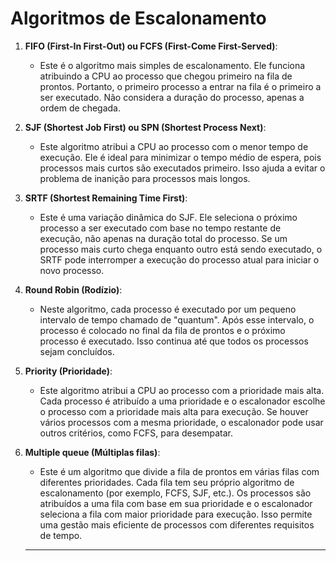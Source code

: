 # Algoritmos de Escalonamento

1. **FIFO (First-In First-Out) ou FCFS (First-Come First-Served)**:
   - Este é o algoritmo mais simples de escalonamento. Ele funciona atribuindo a CPU ao processo que chegou primeiro na fila de prontos. Portanto, o primeiro processo a entrar na fila é o primeiro a ser executado. Não considera a duração do processo, apenas a ordem de chegada.

2. **SJF (Shortest Job First) ou SPN (Shortest Process Next)**:
   - Este algoritmo atribui a CPU ao processo com o menor tempo de execução. Ele é ideal para minimizar o tempo médio de espera, pois processos mais curtos são executados primeiro. Isso ajuda a evitar o problema de inanição para processos mais longos.

3. **SRTF (Shortest Remaining Time First)**:
   - Este é uma variação dinâmica do SJF. Ele seleciona o próximo processo a ser executado com base no tempo restante de execução, não apenas na duração total do processo. Se um processo mais curto chega enquanto outro está sendo executado, o SRTF pode interromper a execução do processo atual para iniciar o novo processo.

4. **Round Robin (Rodízio)**:
   - Neste algoritmo, cada processo é executado por um pequeno intervalo de tempo chamado de "quantum". Após esse intervalo, o processo é colocado no final da fila de prontos e o próximo processo é executado. Isso continua até que todos os processos sejam concluídos.

5. **Priority (Prioridade)**:
   - Este algoritmo atribui a CPU ao processo com a prioridade mais alta. Cada processo é atribuído a uma prioridade e o escalonador escolhe o processo com a prioridade mais alta para execução. Se houver vários processos com a mesma prioridade, o escalonador pode usar outros critérios, como FCFS, para desempatar.

6. **Multiple queue (Múltiplas filas)**:
   - Este é um algoritmo que divide a fila de prontos em várias filas com diferentes prioridades. Cada fila tem seu próprio algoritmo de escalonamento (por exemplo, FCFS, SJF, etc.). Os processos são atribuídos a uma fila com base em sua prioridade e o escalonador seleciona a fila com maior prioridade para execução. Isso permite uma gestão mais eficiente de processos com diferentes requisitos de tempo.
  
   - ---
   
